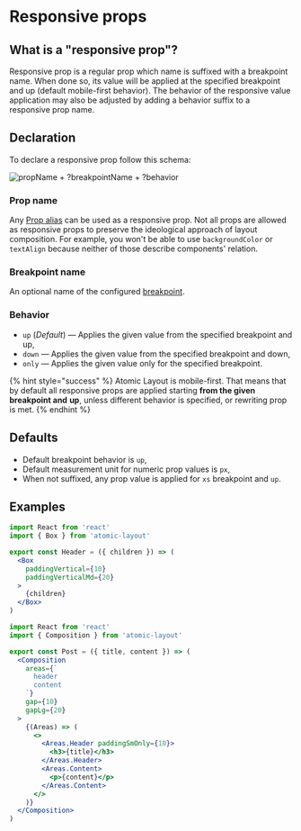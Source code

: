 # Responsive props

## What is a "responsive prop"?

Responsive prop is a regular prop which name is suffixed with a breakpoint name. When done so, its value will be applied at the specified breakpoint and up \(default mobile-first behavior\). The behavior of the responsive value application may also be adjusted by adding a behavior suffix to a responsive prop name.

## Declaration

To declare a responsive prop follow this schema:

![propName + ?breakpointName + ?behavior](../.gitbook/assets/responsive-prop.png)

### **Prop name**

Any [Prop alias](prop-aliases.md) can be used as a responsive prop. Not all props are allowed as responsive props to preserve the ideological approach of layout composition. For example, you won't be able to use `backgroundColor` or `textAlign` because neither of those describe components' relation.

### Breakpoint name

An optional name of the configured [breakpoint](breakpoints.md).

### **Behavior**

* `up` \(_Default_\) — Applies the given value from the specified breakpoint and up,
* `down` — Applies the given value from the specified breakpoint and down,
* `only` — Applies the given value only for the specified breakpoint.

{% hint style="success" %}
Atomic Layout is mobile-first. That means that by default all responsive props are applied starting **from the given breakpoint and** **up**, unless different behavior is specified, or rewriting prop is met.
{% endhint %}

## Defaults

* Default breakpoint behavior is `up`,
* Default measurement unit for numeric prop values is `px`,
* When not suffixed, any prop value is applied for `xs` breakpoint and `up`.

## Examples

```jsx
import React from 'react'
import { Box } from 'atomic-layout'

export const Header = ({ children }) => (
  <Box
    paddingVertical={10}
    paddingVerticalMd={20}
  >
    {children}
  </Box>
)
```

```jsx
import React from 'react'
import { Composition } from 'atomic-layout'

export const Post = ({ title, content }) => (
  <Composition
    areas={`
      header
      content
    `}
    gap={10}
    gapLg={20}
  >
    {(Areas) => (
      <>
        <Areas.Header paddingSmOnly={10}>
          <h3>{title}</h3>
        </Areas.Header>
        <Areas.Content>
          <p>{content}</p>
        </Areas.Content>
      </>
    )}
  </Composition>
)
```



